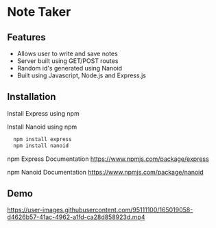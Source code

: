 # Note Taker

## Features

- Allows user to write and save notes
- Server built using GET/POST routes
- Random id's generated using Nanoid
- Built using Javascript, Node.js and Express.js

## Installation

Install Express using npm

Install Nanoid using npm

```bash
  npm install express
  npm install nanoid
```

npm Express Documentation
https://www.npmjs.com/package/express

npm Nanoid Documentation
https://www.npmjs.com/package/nanoid

## Demo

https://user-images.githubusercontent.com/95111100/165019058-d4626b57-41ac-4962-a1fd-ca28d858923d.mp4

